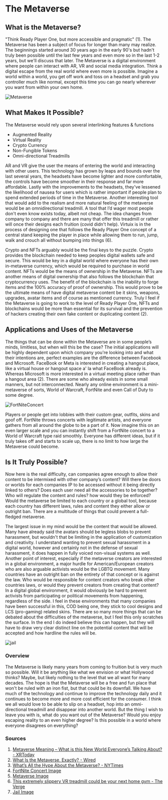 # **The Metaverse**

## What is the Metaverse?

"Think Ready Player One, but more accessible and pragmatic" (1). The Metaverse has been a subject of focus for longer than many may realize. The beginnings started around 30 years ago in the early 90's but hadn't truly been possible until the last few years and even more so in the last 1-2 years, but we'll discuss that later. The Metaverse is a digital environment where people can interact with AR, VR and social media integration. Think a digital escape from the real world where even more is possible. Imagine a world within a world, you get off work and toss on a headset and grab you controller much like normal, except this time you can go nearly wherever you want from within your own home. 

![Metaverse](https://venturebeat.com/wp-content/uploads/2022/03/GettyImages-937126612.jpg?fit=1732%2C990&strip=all)

## What Makes It Possible?

The Metaverse would rely upon several interlinking features & functions
- Augmented Reality
- Virtual Reality
- Crypto Currency
- Non-Fungible Tokens
- Omni-directional Treadmills

AR and VR give the user the means of entering the world and interacting with other users. This technology has grown by leaps and bounds over the last several years, the headsets have become lighter and more comfortable, the controls have become smoother in their response and far more affordable. Lastly with the improvements to the headsets, they've lessened the likelihood of nausea for users which is rather important if people plan to spend extended periods of time in the Metaverse. Another interesting tool that would add to the realism and more natural feeling of the metaverse would be an omnidirectional treadmill. A tool that I’d wager most people don't even know exists today, albeit not cheap. The idea changes from company to company and there are many that offer this treadmill or rather will once their designs each fruition (covid didn't help). Virtuix is in the process of designing one that follows the Ready Player One concept of a central stand keeping the player in place while allowing them to run, jump, walk and crouch all without bumping into things (6).

Crypto and NFTs arguably would be the final keys to the puzzle. Crypto provides the blockchain needed to keep peoples digital wallets safe and secure. This would be key in a digital world where everyone has their own in-metaverse currency, which would be required to purchase in world content. NFTs would be the means of ownership in the Metaverse. NFTs are another means of digital ownership that also follows the blockchain that cryptocurrency uses. The benefit of the blockchain is the inability to forge items and the 100% accuracy of proof of ownership. This would prove to be the ultimate means of have digital metaverse content be it skins, weapons, upgrades, avatar items and of course as mentioned currency. Truly I feel if the Metaverse is going to work to the level of Ready Player One, NFTs and blockchains would be more than essential for its survival and the prevention of hackers creating their own fake content or duplicating content (2).

## Applications and Uses of the Metaverse

The things that can be done within the Metaverse are in some people’s minds, limitless, but when will this be the case? The initial applications will be highly dependent upon which company you're looking into and what their intentions are, perfect examples are the difference between Facebook and Microsoft. FaceBook or Meta is interested in creating a hangout place, like a virtual house or hangout space a' la what FaceBook already is. Whereas Microsoft is more interested in a virtual meeting place rather than a hangout area (2). There are some who already exists in some small manners, but not interconnected. Nearly any online environment is a mini-metaverse of sorts, World of Warcraft, FortNite and even Call of Duty to some degree. 

![FortNiteConcert](https://www.billboard.com/wp-content/uploads/media/02-marshmello-fortnite-concert-2019-billboard-1548.jpg)

Players or people get into lobbies with their custom gear, outfits, skins and goof off. FortNite throws concerts with legitimate artists, and everyone gathers from all around the globe to be a part of it. Now imagine this on an even larger scale and you can instantly shift from a FortNite concert to a World of Warcraft type raid smoothly. Everyone has different ideas, but if it truly takes off and starts to scale up, there is no limit to how large the Metaverse could become. 

## Is It Truly Possible?

Now here is the real difficulty, can companies agree enough to allow their content to be intermixed with other company’s content? Will there be doors or worlds for each companies IP to be accessed without it being directly linked to others? Does each user need all the accessories to be together? Who will regulate the content and rules? how would they be enforced? Would the metaverse be limited to each country or a global tool, because each country has different laws, rules and content they either allow or outright ban. There are a multitude of things that could prevent a full-fledged metaverse. 

The largest issue in my mind would be the content that would be allowed. Many have already said the avatars should be legless blobs to prevent harassment, but wouldn't that be limiting in the application of customization and creativity. I understand wanting to prevent sexual harassment in a digital world, however and certainly not in the defense of sexual harassment, it does happen in fully voiced non-visual systems as well. Another point of interest, especially if the metaverse creators are interested in a global environment, a major hurdle for American/European creators who are also arguable activists would be the LGBTQ movement. Many countries have an outright ban on the entirety of that concept or is against the law. Who would be responsible for content creators who break other countries laws, or would they prevent creators from creating that content? In a digital global environment, it would obviously be hard to prevent activists from participating or political movements from happening, regardless of the side. I feel in these environments that many companies have been successful in this, COD being one, they stick to cool designs and LCS (pro-gaming) related skins. There are so many more things that can be debated about the difficulties of the metaverse, but I feel this only scratches the surface. In the end I do indeed believe this can happen, but they will have to draw very clear distinct line on the potential content that will be accepted and how hardline the rules will be.

![jail](https://i2.wp.com/court.rchp.com/wp-content/uploads/2019/07/digital-jail.jpg?resize=672%2C372&ssl=1)

### Overview

The Metaverse is likely many years from coming to fruition but is very much so possible. Will it be anything like what we envision or what Hollywood thinks? Maybe, but likely nothing to the level that we all want for many decades. The hope is that the Metaverse will be a free and fun place that won't be ruled with an iron fist, but that could be its downfall. We have much of the technology and continue to improve the technology daily and it continues to become more and more cost efficient for the consumer. I think we all would love to be able to slip on a headset, hop into an omni-directional treadmill and disappear into another world. But the thing I wish to leave you with is, what do you want out of the Metaverse? Would you enjoy escaping reality to an even higher degree? Is this possible in a world where everyone disagrees on everything?

### Sources

1. [Metaverse Meaning – What is this New World Everyone’s Talking About? - XRToday](https://www.xrtoday.com/mixed-reality/metaverse-meaning/)
2. [What Is the Metaverse, Exactly? - Wired](https://www.wired.com/story/what-is-the-metaverse/)
3. [What’s All the Hype About the Metaverse? - NYTimes](https://www.nytimes.com/2022/01/18/technology/personaltech/metaverse-gaming-definition.html)
4. [FortNite Concert Image](https://www.billboard.com/wp-content/uploads/media/02-marshmello-fortnite-concert-2019-billboard-1548.jpg)
5. [Metaverse Image](https://venturebeat.com/wp-content/uploads/2022/03/GettyImages-937126612.jpg?fit=1732%2C990&strip=all)
6. [This extremely slippery VR treadmill could be your next home gym - The Verge](https://www.theverge.com/2020/10/7/21504797/virtuix-omni-one-vr-treadmill-announce-crowdfunding)
7. [Jail Image](https://i2.wp.com/court.rchp.com/wp-content/uploads/2019/07/digital-jail.jpg?resize=672%2C372&ssl=1)
